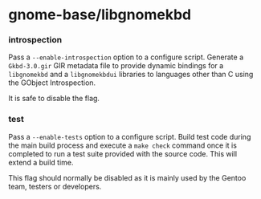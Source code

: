 # gnome-base/libgnomekbd

### introspection
Pass a `--enable-introspection` option to a configure script. Generate a `Gkbd-3.0.gir` GIR metadata file to provide dynamic bindings for a `libgnomekbd` and a `libgnomekbdui` libraries to languages other than C using the GObject Introspection.

It is safe to disable the flag.

### test
Pass a `--enable-tests` option to a configure script. Build test code during the main build process and execute a `make check` command once it is completed to run a test suite provided with the source code. This will extend a build time.

This flag should normally be disabled as it is mainly used by the Gentoo team, testers or developers.
